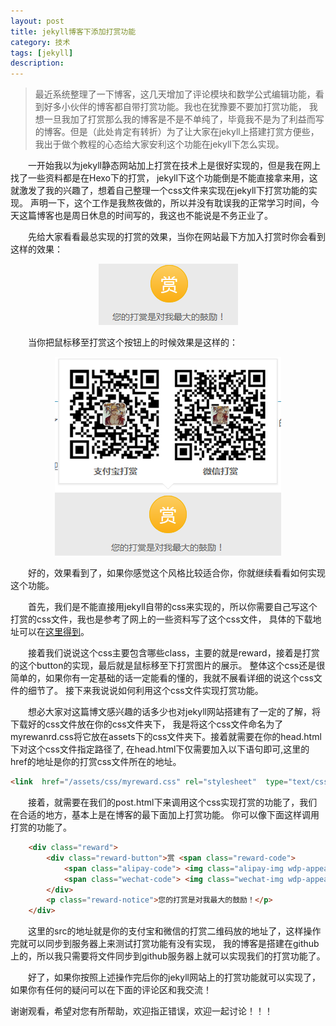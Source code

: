```yaml
---
layout: post
title: jekyll博客下添加打赏功能
category: 技术
tags: [jekyll]
description: 
---
```


> 最近系统整理了一下博客，这几天增加了评论模块和数学公式编辑功能，看到好多小伙伴的博客都自带打赏功能。我也在犹豫要不要加打赏功能，
我想一旦我加了打赏那么我的博客是不是不单纯了，毕竟我不是为了利益而写的博客。但是（此处肯定有转折）为了让大家在jekyll上搭建打赏方便些，
我出于做个教程的心态给大家安利这个功能在jekyll下怎么实现。

　　一开始我以为jekyll静态网站加上打赏在技术上是很好实现的，但是我在网上找了一些资料都是在Hexo下的打赏，
jekyll下这个功能倒是不能直接拿来用，这就激发了我的兴趣了，想着自己整理一个css文件来实现在jekyll下打赏功能的实现。
声明一下，这个工作是我熬夜做的，所以并没有耽误我的正常学习时间，今天这篇博客也是周日休息的时间写的，我这也不能说是不务正业了。

　　先给大家看看最总实现的打赏的效果，当你在网站最下方加入打赏时你会看到这样的效果：

<p align="center">
    <img src = '/assets/img/social/reward1.png'>                
</p>

　　当你把鼠标移至打赏这个按钮上的时候效果是这样的：

<p align="center">
    <img src = '/assets/img/social/reward2.png'>                 
</p>

　　好的，效果看到了，如果你感觉这个风格比较适合你，你就继续看看如何实现这个功能。

　　首先，我们是不能直接用jekyll自带的css来实现的，所以你需要自己写这个打赏的css文件，我也是参考了网上的一些资料写了这个css文件，
具体的下载地址可以在[这里得到](https://github.com/TwistedW/TwistedW.github.io/blob/master/assets/css/myreward.css)。

　　接着我们说说这个css主要包含哪些class，主要的就是reward，接着是打赏的这个button的实现，最后就是鼠标移至下打赏图片的展示。
整体这个css还是很简单的，如果你有一定基础的话一定能看的懂的，我就不展看详细的说这个css文件的细节了。
接下来我说说如何利用这个css文件实现打赏功能。

　　想必大家对这篇博文感兴趣的话多少也对jekyll网站搭建有了一定的了解，将下载好的css文件放在你的css文件夹下，
我是将这个css文件命名为了myrewanrd.css将它放在assets下的css文件夹下。接着就需要在你的head.html下对这个css文件指定路径了,
在head.html下仅需要加入以下语句即可,这里的href的地址是你的打赏css文件所在的地址。

```html
<link  href="/assets/css/myreward.css" rel="stylesheet"  type="text/css">   
```

　　接着，就需要在我们的post.html下来调用这个css实现打赏的功能了，我们在合适的地方，基本上是在博客的最下面加上打赏功能。
你可以像下面这样调用打赏的功能了。

```html
    <div class="reward">
		<div class="reward-button">赏 <span class="reward-code">
			<span class="alipay-code"> <img class="alipay-img wdp-appear" src="/assets/img/social/Alipyspeed.png"><b>支付宝打赏</b> </span>
			<span class="wechat-code"> <img class="wechat-img wdp-appear" src="/assets/img/social/Wechatspeed.png"><b>微信打赏</b> </span> </span>
		</div>
		<p class="reward-notice">您的打赏是对我最大的鼓励！</p>
	</div>
```

　　这里的src的地址就是你的支付宝和微信的打赏二维码放的地址了，这样操作完就可以同步到服务器上来测试打赏功能有没有实现，
我的博客是搭建在github上的，所以我只需要将文件同步到github服务器上就可以实现我们的打赏功能了。

　　好了，如果你按照上述操作完后你的jekyll网站上的打赏功能就可以实现了，如果你有任何的疑问可以在下面的评论区和我交流！

谢谢观看，希望对您有所帮助，欢迎指正错误，欢迎一起讨论！！！
